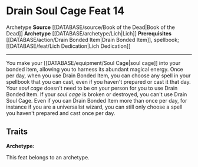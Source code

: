 ﻿---
actions: null
cost: null
element: null
feat: Drain Soul Cage
frequency: null
heighten_level: null
id: '3514'
level: '14'
name: Drain Soul Cage
prerequisite: '[[DATABASE/feat/Lich Dedication|Lich Dedication]]'
rarity: Common
requirement: null
rus_type_level: null
school: null
source: '[[DATABASE/source/Book of the Dead|Book of the Dead]]'
subcategory: null
trait:
- '[[DATABASE/trait/Archetype|Archetype]]'
trigger: null
type: Feat

---
# Drain Soul Cage <span class="item-type">Feat 14</span>

<span class="item-trait">Archetype</span>
**Source** [[DATABASE/source/Book of the Dead|Book of the Dead]]
**Archetype** [[DATABASE/archetype/Lich|Lich]]
**Prerequisites** [[DATABASE/action/Drain Bonded Item|Drain Bonded Item]], spellbook; [[DATABASE/feat/Lich Dedication|Lich Dedication]]

---
You make your [[DATABASE/equipment/Soul Cage|soul cage]] into your bonded item, allowing you to harness its abundant magical energy. Once per day, when you use Drain Bonded Item, you can choose any spell in your spellbook that you can cast, even if you haven't prepared or cast it that day. Your _soul cage_ doesn't need to be on your person for you to use Drain Bonded Item. If your _soul cage_ is broken or destroyed, you can't use Drain Soul Cage. Even if you can Drain Bonded Item more than once per day, for instance if you are a universalist wizard, you can still only choose a spell you haven't prepared and cast once per day.

## Traits

**Archetype:**

This feat belongs to an archetype.